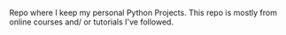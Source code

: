 Repo where I keep my personal Python Projects. This repo is mostly from online courses and/ or tutorials I've followed.
